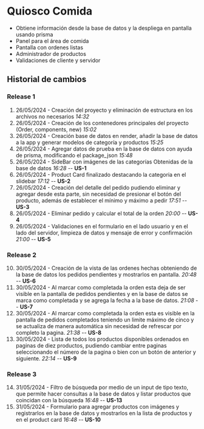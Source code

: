 # Quiosco Comida
- Obtiene información desde la base de datos y la despliega en pantalla usando prisma
- Panel para el área de comida 
- Pantalla con ordenes listas
- Administrador de productos
- Validaciones de cliente y servidor

## Historial de cambios
### Release 1
1. 26/05/2024 - Creación del proyecto y eliminación de estructura en los archivos no necesarios *14:32*
2. 26/05/2024 - Creación de los contenedores principales del proyecto (Order, components, new) *15:02*
3. 26/05/2024 - Creación base de datos en render, añadir la base de datos a la app y generar modelos de categoría y productos *15:25*
4. 26/05/2024 - Agregar datos de prueba en la base de datos con ayuda de prisma, modificando el package_json  *15:48*
5. 26/05/2024 - SideBar con imágenes de las categorías Obtenidas de la base de datos  *16:28*  -- **US-1**
6. 26/05/2024 - Product Card finalizado destacando la categoria en el slidebar  *17:12*  -- **US-2**
7. 26/05/2024 - Creación del detalle del pedido pudiendo eliminar y agregar desde esta parte, sin necesidad de presionar el botón del producto, además de establecer el mínimo y máximo a pedir  *17:51*  -- **US-3**
8. 26/05/2024 - Eliminar pedido y calcular el total de la orden  *20:00*  -- **US-4**
9. 26/05/2024 - Validaciones en el formulario en el lado usuario y en el lado del servidor, limpieza de datos y mensaje de error y confirmación  *21:00* -- **US-5**
### Release 2
10. 30/05/2024 - Creación de la vista de las ordenes hechas obteniendo de la base de datos los pedidos pendientes y mostrarlos en pantalla. *20:48* -- **US-6**
11. 30/05/2024 - Al marcar como completada la orden esta deja de ser visible en la pantalla de pedidos pendientes y en la base de datos se marca como completada y se agrega la fecha a la base de datos. *21:08* -- **US-7**
12. 30/05/2024 - Al marcar como completada la orden esta es visible en la pantalla de pedidos completados teniendo un limite máximo de cinco y se actualiza de manera automática sin necesidad de refrescar por completo la pagina. *21:38* -- **US-8**
13. 30/05/2024 - Lista de todos los productos disponibles ordenados en paginas de diez productos, pudiendo cambiar entre paginas seleccionando el número de la pagina o bien con un botón de anterior y siguiente. *22:14* -- **US-9**
### Release 3
14. 31/05/2024 - Filtro de búsqueda por medio de un input de tipo texto, que permite hacer consultas a la base de datos y listar productos que coincidan con la búsqueda *16:48* -- **US-13**
15. 31/05/2024 - Formulario para agregar productos con imágenes y registrarlos en la base de datos y mostrarlos en la lista de productos y en el product card *16:48* -- **US-10**